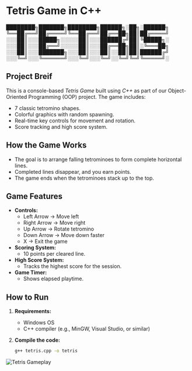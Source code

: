 # Tetris Game in C++

████████╗███████╗████████╗██████╗░██╗░██████╗
╚══██╔══╝██╔════╝╚══██╔══╝██╔══██╗██║██╔════╝
░░░██║░░░█████╗░░░░░██║░░░██████╔╝██║╚█████╗░
░░░██║░░░██╔══╝░░░░░██║░░░██╔══██╗██║░╚═══██╗
░░░██║░░░███████╗░░░██║░░░██║░░██║██║██████╔╝
░░░╚═╝░░░╚══════╝░░░╚═╝░░░╚═╝░░╚═╝╚═╝╚═════╝░
## Project Breif

This is a console-based *Tetris Game* built using *C++* as part of our Object-Oriented Programming (OOP) project. The game includes:

- 7 classic tetromino shapes.
- Colorful graphics with random spawning.
- Real-time key controls for movement and rotation.
- Score tracking and high score system.

## How the Game Works

- The goal is to arrange falling tetrominoes to form complete horizontal lines.
- Completed lines disappear, and you earn points.
- The game ends when the tetrominoes stack up to the top.

## Game Features

- **Controls:**
  - Left Arrow → Move left
  - Right Arrow → Move right
  - Up Arrow → Rotate tetromino
  - Down Arrow → Move down faster
  - X → Exit the game
- **Scoring System:**
  - 10 points per cleared line.
- **High Score System:**
  - Tracks the highest score for the session.
- **Game Timer:**
  - Shows elapsed playtime.

## How to Run

1. **Requirements:**
   - Windows OS
   - C++ compiler (e.g., MinGW, Visual Studio, or similar)

2. **Compile the code:**

   ```bash
   g++ tetris.cpp -o tetris
 ![Tetris Gameplay](tetris_final.gif)

